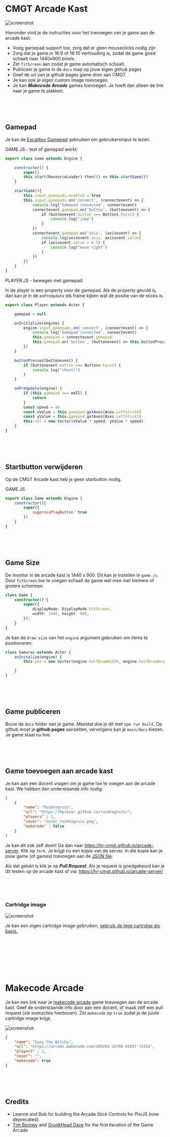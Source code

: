 # CMGT Arcade Kast

![screenshot](./screenshot.png)

Hieronder vind je de instructies voor het toevoegen van je game aan de arcade kast:

- Voeg gamepad support toe, zorg dat er geen mouseclicks nodig zijn
- Zorg dat je game in 16:9 of 16:10 verhouding is, zodat de game goed schaalt naar 1440x900 pixels. 
- Zet `fitScreen` aan zodat je game automatisch schaalt.
- Publiceer je game in de `docs` map op jouw eigen github pages
- Geef de url van je github pages game door aan CMGT.
- Je kan ook je eigen custom image toevoegen.
- Je kan ***Makecode Arcade*** games toevoegen. Je hoeft dan alleen de link naar je game te plakken.

<br>
<br>
<br>

## Gamepad

Je kan de [Excalibur Gamepad](https://excaliburjs.com/docs/gamepad) gebruiken om gebruikersinput te lezen.

GAME.JS - test of gamepad werkt:

```javascript
export class Game extends Engine {

    constructor() {
        super()
        this.start(ResourceLoader).then(() => this.startGame())
    }

    startGame(){
        this.input.gamepads.enabled = true
        this.input.gamepads.on('connect', (connectevent) => {
            console.log('Gamepad connected', connectevent)
            connectevent.gamepad.on('button', (buttonevent) => {
                if (buttonevent.button === Buttons.Face1) {
                    console.log("jump")
                }
            })
            connectevent.gamepad.on('axis', (axisevent) => {
                console.log(axisevent.axis, axisevent.value)
                if (axisevent.value > 0.5) {
                    console.log("move right")
                }
            })
        })
    }
}
```
PLAYER.JS - bewegen met gamepad

In de player is een property voor de gamepad. Als de property gevuld is, dan kan je in de `onPreUpdate` elk frame kijken wat de positie van de sticks is.

```javascript
export class Player extends Actor {

    gamepad = null

    onInitialize(engine) {
        engine.input.gamepads.on('connect', (connectevent) => {
            console.log('Gamepad connected', connectevent)
            this.gamepad = connectevent.gamepad
            this.gamepad.on('button', (buttonevent) => this.buttonPressed(buttonevent))
        })
    }

    buttonPressed(buttonevent) {
        if (buttonevent.button === Buttons.Face1) {
            console.log("shoot!")
        }
    }

    onPreUpdate(engine) {
        if (this.gamepad === null) {
            return
        }
        const speed = 40
        const xValue = this.gamepad.getAxes(Axes.LeftStickX)
        const yValue = this.gamepad.getAxes(Axes.LeftStickY)
        this.vel = new Vector(xValue * speed, yValue * speed)
    }
}
```

<br>
<Br>
<br>

## Startbutton verwijderen

Op de CMGT Arcade kast heb je geen starbutton nodig. 

GAME.JS

```js
export class Game extends Engine {
    constructor(){
        super({
            suppressPlayButton: true
        })
    }
}
```
<br>
<br>
<br>

## Game Size

De monitor in de arcade kast is 1440 x 900. Dit kan je instellen in `game.js`. Door `fitScreen` toe te voegen schaalt de game wel mee met kleinere of grotere schermen.

```typescript
class Game {
    constructor() {
        super({
            displayMode: DisplayMode.FitScreen,
            width: 1440, height: 900,
        });
    }
}
```
Je kan de `draw size` van het `engine` argument gebruiken om items te positioneren:

```js
class Samurai extends Actor {
    onInitalize(engine) {
        this.pos = new Vector(engine.halfDrawWidth, engine.halfDrawHeight)

    }
}
```




<br>
<Br>
<br>

## Game publiceren

Bouw de `docs` folder van je game. Meestal doe je dit met `npm run build`. Op github moet je **github pages** aanzetten, vervolgens kan je `main/docs` kiezen. Je game staat nu live.

<br><br><br>

## Game toevoegen aan arcade kast

Je kan aan een docent vragen om je game toe te voegen aan de arcade kast. We hebben dan onderstaande info nodig:

```json
[
    {
        "name": "Ruimtegruis",
        "url": "https://bpikaar.github.io/ruimtegruis/",
        "players" : 1,
        "cover": "cover_ruimtegruis.png",
        "makecode" : false
    }
]
```
Je kan dit ook zelf doen! Ga dan naar https://hr-cmgt.github.io/arcade-server. Klik op `fork`. Je krijgt nu een kopie van de server. In die kopie kan je jouw game (of games) toevoegen aan de [JSON file](https://hr-cmgt.github.io/arcade-server/data/games.json).

Als dat gelukt is klik je op ***Pull Request***. Als je request is goedgekeurd kan je dit testen op de arcade kast of via:  https://hr-cmgt.github.io/arcade-server/

<br>
<br>
<br>



### Cartridge image

![screenshot](./cart.png)

Je kan een eigen cartridge image gebruiken, [gebruik de lege cartridge als basis.](./cart.png) 

<br>
<br>
<br>


<br>
<br>
<br>



# Makecode Arcade

Je kan een link naar je [makecode arcade](https://arcade.makecode.com) game toevoegen aan de arcade kast. Geef de onderstaande info door aan een docent, of maak zelf een pull request (zie instructies hierboven). Zet `makecode` op `true` zodat je de juiste cartridge image krijgt.

![screenshot](./cart-makecode.png)

```json
{
    "name": "Suzy the Witchy",
    "url": "https://arcade.makecode.com/S05263-10706-41937-72354",
    "players" : 1,
    "cover": "",
    "makecode": true
}
```

<br>
<br>
<br>

## Credits

- Leanne and Bob for building the Arcade Stick Controls for PixiJS (now deprecated).
- [Tim Borowy](https://github.com/TimBorowy) and [GrunkHead Dave](https://github.com/Grunkhead) for the first iteration of the Game Arcade
